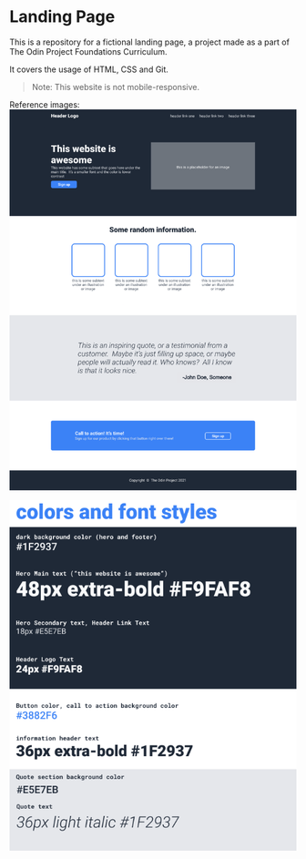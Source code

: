 # Landing Page

This is a repository for a fictional landing page, a project made as a part of The Odin Project Foundations Curriculum.

It covers the usage of HTML, CSS and Git.


>Note: This website is not mobile-responsive.

Reference images:
![First image reference](reference_1.png)

![Second image reference](reference_2.png)